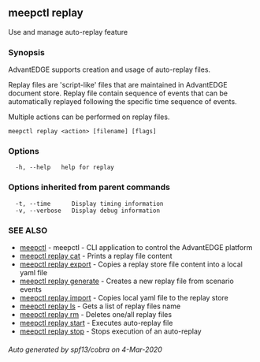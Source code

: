 ## meepctl replay

Use and manage auto-replay feature

### Synopsis

AdvantEDGE supports creation and usage of auto-replay files.

Replay files are 'script-like' files that are maintained in AdvantEDGE document store.
Replay file contain sequence of events that can be automatically replayed following the specific time sequence of events.

Multiple actions can be performed on replay files.

```
meepctl replay <action> [filename] [flags]
```

### Options

```
  -h, --help   help for replay
```

### Options inherited from parent commands

```
  -t, --time      Display timing information
  -v, --verbose   Display debug information
```

### SEE ALSO

* [meepctl](meepctl.md)	 - meepctl - CLI application to control the AdvantEDGE platform
* [meepctl replay cat](meepctl_replay_cat.md)	 - Prints a replay file content
* [meepctl replay export](meepctl_replay_export.md)	 - Copies a replay store file content into a local yaml file
* [meepctl replay generate](meepctl_replay_generate.md)	 - Creates a new replay file from scenario events
* [meepctl replay import](meepctl_replay_import.md)	 - Copies local yaml file to the replay store
* [meepctl replay ls](meepctl_replay_ls.md)	 - Gets a list of replay files name
* [meepctl replay rm](meepctl_replay_rm.md)	 - Deletes one/all replay files
* [meepctl replay start](meepctl_replay_start.md)	 - Executes auto-replay file
* [meepctl replay stop](meepctl_replay_stop.md)	 - Stops execution of an auto-replay

###### Auto generated by spf13/cobra on 4-Mar-2020
